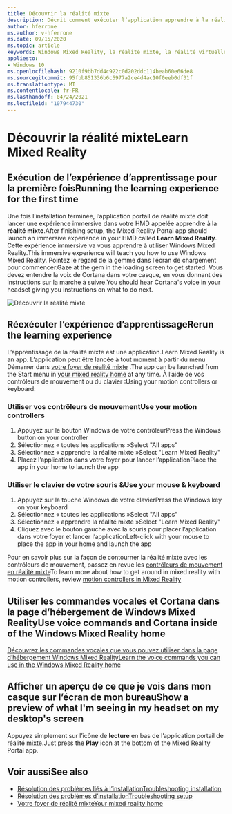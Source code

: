 ```yaml
---
title: Découvrir la réalité mixte
description: Décrit comment exécuter l’application apprendre à la réalité mixte et comment naviguer dans Windows Mixed Reality.
author: hferrone
ms.author: v-hferrone
ms.date: 09/15/2020
ms.topic: article
keywords: Windows Mixed Reality, la réalité mixte, la réalité virtuelle, VR, MR, didacticiel, prise en main
appliesto:
- Windows 10
ms.openlocfilehash: 9210f9bb7dd4c922c0d202ddc114beab60e66de8
ms.sourcegitcommit: 95fbb851336b6c5977a2ce4d4ac10f0eeb0df31f
ms.translationtype: MT
ms.contentlocale: fr-FR
ms.lasthandoff: 04/24/2021
ms.locfileid: "107944730"
---
```

# <a name="learn-mixed-reality"></a><span data-ttu-id="583ac-104">Découvrir la réalité mixte</span><span class="sxs-lookup"><span data-stu-id="583ac-104">Learn Mixed Reality</span></span>

## <a name="running-the-learning-experience-for-the-first-time"></a><span data-ttu-id="583ac-105">Exécution de l’expérience d’apprentissage pour la première fois</span><span class="sxs-lookup"><span data-stu-id="583ac-105">Running the learning experience for the first time</span></span>

<span data-ttu-id="583ac-106">Une fois l’installation terminée, l’application portail de réalité mixte doit lancer une expérience immersive dans votre HMD appelée apprendre à la **réalité mixte**.</span><span class="sxs-lookup"><span data-stu-id="583ac-106">After finishing setup, the Mixed Reality Portal app should launch an immersive experience in your HMD called **Learn Mixed Reality**.</span></span> <span data-ttu-id="583ac-107">Cette expérience immersive va vous apprendre à utiliser Windows Mixed Reality.</span><span class="sxs-lookup"><span data-stu-id="583ac-107">This immersive experience will teach you how to use Windows Mixed Reality.</span></span> <span data-ttu-id="583ac-108">Pointez le regard de la gemme dans l’écran de chargement pour commencer.</span><span class="sxs-lookup"><span data-stu-id="583ac-108">Gaze at the gem in the loading screen to get started.</span></span> <span data-ttu-id="583ac-109">Vous devez entendre la voix de Cortana dans votre casque, en vous donnant des instructions sur la marche à suivre.</span><span class="sxs-lookup"><span data-stu-id="583ac-109">You should hear Cortana's voice in your headset giving you instructions on what to do next.</span></span>

![Découvrir la réalité mixte](images/file-learnmixedrealitystart.png)

## <a name="rerun-the-learning-experience"></a><span data-ttu-id="583ac-111">Réexécuter l’expérience d’apprentissage</span><span class="sxs-lookup"><span data-stu-id="583ac-111">Rerun the learning experience</span></span>

<span data-ttu-id="583ac-112">L’apprentissage de la réalité mixte est une application.</span><span class="sxs-lookup"><span data-stu-id="583ac-112">Learn Mixed Reality is an app.</span></span> <span data-ttu-id="583ac-113">L’application peut être lancée à tout moment à partir du menu Démarrer dans [votre foyer de réalité mixte](your-mixed-reality-home.md) .</span><span class="sxs-lookup"><span data-stu-id="583ac-113">The app can be launched from the Start menu in [your mixed reality home](your-mixed-reality-home.md) at any time.</span></span> <span data-ttu-id="583ac-114">À l’aide de vos contrôleurs de mouvement ou du clavier :</span><span class="sxs-lookup"><span data-stu-id="583ac-114">Using your motion controllers or keyboard:</span></span>

### <a name="use-your-motion-controllers"></a><span data-ttu-id="583ac-115">Utiliser vos contrôleurs de mouvement</span><span class="sxs-lookup"><span data-stu-id="583ac-115">Use your motion controllers</span></span>

1. <span data-ttu-id="583ac-116">Appuyez sur le bouton Windows de votre contrôleur</span><span class="sxs-lookup"><span data-stu-id="583ac-116">Press the Windows button on your controller</span></span>
2. <span data-ttu-id="583ac-117">Sélectionnez « toutes les applications »</span><span class="sxs-lookup"><span data-stu-id="583ac-117">Select "All apps"</span></span>
3. <span data-ttu-id="583ac-118">Sélectionnez « apprendre la réalité mixte »</span><span class="sxs-lookup"><span data-stu-id="583ac-118">Select "Learn Mixed Reality"</span></span>
4. <span data-ttu-id="583ac-119">Placez l’application dans votre foyer pour lancer l’application</span><span class="sxs-lookup"><span data-stu-id="583ac-119">Place the app in your home to launch the app</span></span>

### <a name="use-your-mouse--keyboard"></a><span data-ttu-id="583ac-120">Utiliser le clavier de votre souris &</span><span class="sxs-lookup"><span data-stu-id="583ac-120">Use your mouse & keyboard</span></span>

1. <span data-ttu-id="583ac-121">Appuyez sur la touche Windows de votre clavier</span><span class="sxs-lookup"><span data-stu-id="583ac-121">Press the Windows key on your keyboard</span></span>
2. <span data-ttu-id="583ac-122">Sélectionnez « toutes les applications »</span><span class="sxs-lookup"><span data-stu-id="583ac-122">Select "All apps"</span></span>
3. <span data-ttu-id="583ac-123">Sélectionnez « apprendre la réalité mixte »</span><span class="sxs-lookup"><span data-stu-id="583ac-123">Select "Learn Mixed Reality"</span></span>
4. <span data-ttu-id="583ac-124">Cliquez avec le bouton gauche avec la souris pour placer l’application dans votre foyer et lancer l’application</span><span class="sxs-lookup"><span data-stu-id="583ac-124">Left-click with your mouse to place the app in your home and launch the app</span></span>

<span data-ttu-id="583ac-125">Pour en savoir plus sur la façon de contourner la réalité mixte avec les contrôleurs de mouvement, passez en revue les [contrôleurs de mouvement en réalité mixte](controllers-in-wmr.md)</span><span class="sxs-lookup"><span data-stu-id="583ac-125">To learn more about how to get around in mixed reality with motion controllers, review [motion controllers in Mixed Reality](controllers-in-wmr.md)</span></span>

## <a name="use-voice-commands-and-cortana-inside-of-the-windows-mixed-reality-home"></a><span data-ttu-id="583ac-126">Utiliser les commandes vocales et Cortana dans la page d’hébergement de Windows Mixed Reality</span><span class="sxs-lookup"><span data-stu-id="583ac-126">Use voice commands and Cortana inside of the Windows Mixed Reality home</span></span>

[<span data-ttu-id="583ac-127">Découvrez les commandes vocales que vous pouvez utiliser dans la page d’hébergement Windows Mixed Reality</span><span class="sxs-lookup"><span data-stu-id="583ac-127">Learn the voice commands you can use in the Windows Mixed Reality home</span></span>](https://support.microsoft.com/help/4041322/windows-10-speech-in-windows-mixed-reality)

## <a name="show-a-preview-of-what-im-seeing-in-my-headset-on-my-desktops-screen"></a><span data-ttu-id="583ac-128">Afficher un aperçu de ce que je vois dans mon casque sur l’écran de mon bureau</span><span class="sxs-lookup"><span data-stu-id="583ac-128">Show a preview of what I'm seeing in my headset on my desktop's screen</span></span>

<span data-ttu-id="583ac-129">Appuyez simplement sur l’icône de **lecture** en bas de l’application portail de réalité mixte.</span><span class="sxs-lookup"><span data-stu-id="583ac-129">Just press the **Play** icon at the bottom of the Mixed Reality Portal app.</span></span>

## <a name="see-also"></a><span data-ttu-id="583ac-130">Voir aussi</span><span class="sxs-lookup"><span data-stu-id="583ac-130">See also</span></span>

* [<span data-ttu-id="583ac-131">Résolution des problèmes liés à l’installation</span><span class="sxs-lookup"><span data-stu-id="583ac-131">Troubleshooting installation</span></span>](installation_errors.md)
* [<span data-ttu-id="583ac-132">Résolution des problèmes d’installation</span><span class="sxs-lookup"><span data-stu-id="583ac-132">Troubleshooting setup</span></span>](wmr-setup-faq.yml)
* [<span data-ttu-id="583ac-133">Votre foyer de réalité mixte</span><span class="sxs-lookup"><span data-stu-id="583ac-133">Your mixed reality home</span></span>](your-mixed-reality-home.md)
